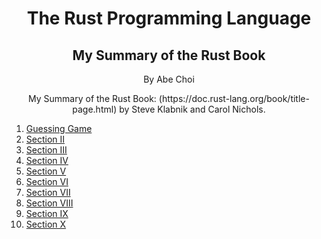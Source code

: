 <div align="center">
<h1>The Rust Programming Language</h1>
<h2>My Summary of the Rust Book</h2>
<p>By Abe Choi</p>
</div>

<p align="center">
My Summary of the Rust Book: (https://doc.rust-lang.org/book/title-page.html) by Steve Klabnik and Carol Nichols.
</p>

1.  [Guessing Game](/guessing_game)
2.  [Section II](/Compendium/Section_II)
3.  [Section III](/Compendium/Section_III)
4.  [Section IV](/Compendium/Section_IV)
5.  [Section V](/Compendium/Section_V)
6.  [Section VI](/Compendium/Section_VI)
7.  [Section VII](/Compendium/Section_VII)
8.  [Section VIII](/Compendium/Section_VIII)
9.  [Section IX](/Compendium/Section_IX)
10. [Section X](/Compendium/Section_X)
